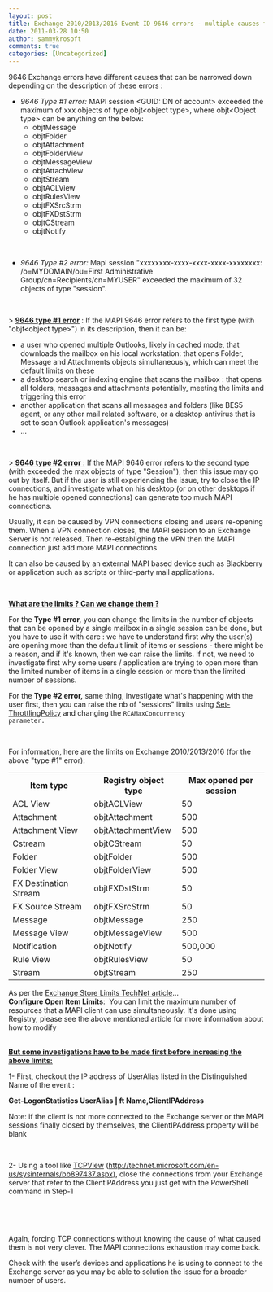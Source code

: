 ```yaml
---
layout: post
title: Exchange 2010/2013/2016 Event ID 9646 errors - multiple causes from network dropping to application scanning/downloading mails, attachments, folders too many times
date: 2011-03-28 10:50
author: sammykrosoft
comments: true
categories: [Uncategorized]
---
```

9646 Exchange errors have different causes that can be narrowed down depending on the description of these errors :
<ul>
 	<li><em>9646 Type #1 error:</em> MAPI session &lt;GUID: DN of account&gt; exceeded the maximum of xxx objects of type objt&lt;object type&gt;, where objt&lt;Object type&gt; can be anything on the below:
<ul>
 	<li>objtMessage</li>
 	<li>objtFolder</li>
 	<li>objtAttachment</li>
 	<li>objtFolderView</li>
 	<li>objtMessageView</li>
 	<li>objtAttachView</li>
 	<li>objtStream</li>
 	<li>objtACLView</li>
 	<li>objtRulesView</li>
 	<li>objtFXSrcStrm</li>
 	<li>objtFXDstStrm</li>
 	<li>objtCStream</li>
 	<li>objtNotify</li>
</ul>
</li>
</ul>
&nbsp;
<ul>
 	<li><span><em>9646 Type #2 error:</em> Mapi session "xxxxxxxx-xxxx-xxxx-xxxx-xxxxxxxx: /o=MYDOMAIN/ou=First Administrative Group/cn=Recipients/cn=MYUSER" exceeded the maximum of 32 objects of type "session".</span></li>
</ul>
&nbsp;

&gt; <strong><span style="text-decoration: underline">9646 type #1 error</span></strong> : If the MAPI 9646 error refers to the first type (with "objt&lt;object type&gt;") in its description, then it can be:
<ul>
 	<li>a user who opened multiple Outlooks, likely in cached mode, that downloads the mailbox on his local workstation: that opens Folder, Message and Attachments objects simultaneously, which can meet the default limits on these</li>
 	<li>a desktop search or indexing engine that scans the mailbox : that opens all folders, messages and attachments potentially, meeting the limits and triggering this error</li>
 	<li>another application that scans all messages and folders (like BES5 agent, or any other mail related software, or a desktop antivirus that is set to scan Outlook application's messages)</li>
 	<li>...</li>
</ul>
&nbsp;

&gt;<span style="text-decoration: underline"> <strong>9646 type #2 error</strong> :</span> If the MAPI 9646 error refers to the second type (with exceeded the max objects of type "Session"), then this issue may go out by itself. But if the user is still experiencing the issue, try to close the IP connections, and investigate what on his desktop (or on other desktops if he has multiple opened connections) can generate too much MAPI connections.

Usually, it can be caused by VPN connections closing and users re-opening them. When a VPN connection closes, the MAPI session to an Exchange Server is not released. Then re-establighing the VPN then the MAPI connection just add more MAPI connections

It can also be caused by an external MAPI based device such as Blackberry or application such as scripts or third-party mail applications.

&nbsp;

<span style="text-decoration: underline"><strong>What are the limits ? Can we change them ?</strong></span>

For the <strong>Type #1 error,</strong> you can change the limits in the number of objects that can be opened by a single mailbox in a single session can be done, but you have to use it with care : we have to understand first why the user(s) are opening more than the default limit of items or sessions - there might be a reason, and if it's known, then we can raise the limits. If not, we need to investigate first why some users / application are trying to open more than the limited number of items in a single session or more than the limited number of sessions.

For the <strong>Type #2 error,</strong> same thing, investigate what's happening with the user first, then you can raise the nb of "sessions" limits using <a href="https://technet.microsoft.com/en-us/library/dd298094(v=exchg.141).aspx">Set-ThrottlingPolicy</a> and changing the <code>RCAMaxConcurrency parameter.</code><span></span>

&nbsp;

For information, here are the limits on Exchange 2010/2013/2016 (for the above "type #1" error):
<table summary="table">
<tbody>
<tr>
<th colspan="1" scope="col">Item type</th>
<th colspan="1" scope="col">Registry object type</th>
<th colspan="1" scope="col">Max opened per session</th>
</tr>
<tr>
<td colspan="1">ACL View</td>
<td colspan="1">objtACLView</td>
<td colspan="1">50</td>
</tr>
<tr>
<td colspan="1">Attachment</td>
<td colspan="1">objtAttachment</td>
<td colspan="1">500</td>
</tr>
<tr>
<td colspan="1">Attachment View</td>
<td colspan="1">objtAttachmentView</td>
<td colspan="1">500</td>
</tr>
<tr>
<td colspan="1">Cstream</td>
<td colspan="1">objtCStream</td>
<td colspan="1">50</td>
</tr>
<tr>
<td colspan="1">Folder</td>
<td colspan="1">objtFolder</td>
<td colspan="1">500</td>
</tr>
<tr>
<td colspan="1">Folder View</td>
<td colspan="1">objtFolderView</td>
<td colspan="1">500</td>
</tr>
<tr>
<td colspan="1">FX Destination Stream</td>
<td colspan="1">objtFXDstStrm</td>
<td colspan="1">50</td>
</tr>
<tr>
<td colspan="1">FX Source Stream</td>
<td colspan="1">objtFXSrcStrm</td>
<td colspan="1">50</td>
</tr>
<tr>
<td colspan="1">Message</td>
<td colspan="1">objtMessage</td>
<td colspan="1">250</td>
</tr>
<tr>
<td colspan="1">Message View</td>
<td colspan="1">objtMessageView</td>
<td colspan="1">500</td>
</tr>
<tr>
<td colspan="1">Notification</td>
<td colspan="1">objtNotify</td>
<td colspan="1">500,000</td>
</tr>
<tr>
<td colspan="1">Rule View</td>
<td colspan="1">objtRulesView</td>
<td colspan="1">50</td>
</tr>
<tr>
<td colspan="1">Stream</td>
<td colspan="1">objtStream</td>
<td colspan="1">250</td>
</tr>
</tbody>
</table>
As per the <a href="https://technet.microsoft.com/en-us/library/ff477612(v=exchg.141).aspx">Exchange Store Limits TechNet article</a>...
<div><a class="LW_CollapsibleArea_TitleAhref" title="Collapse"><span class="LW_CollapsibleArea_Title"><strong>Configure Open Item Limits</strong>:  </span></a>You can limit the maximum number of resources that a MAPI client can use simultaneously. It's done using Registry, please see the above mentioned article for more information about how to modify</div>
&nbsp;

<span style="text-decoration: underline"><strong>But some investigations have to be made first before increasing the above limits:</strong></span>

1- First, checkout the IP address of UserAlias listed in the Distinguished Name of the event :

<strong>Get-LogonStatistics UserAlias | ft Name,ClientIPAddress</strong>

Note: if the client is not more connected to the Exchange server or the MAPI sessions finally closed by themselves, the ClientIPAddress property will be blank

&nbsp;

2- Using a tool like <a target="_blank" href="http://technet.microsoft.com/en-us/sysinternals/bb897437.aspx" rel="noopener">TCPView</a> (<a href="http://technet.microsoft.com/en-us/sysinternals/bb897437.aspx" title="http://technet.microsoft.com/en-us/sysinternals/bb897437.aspx">http://technet.microsoft.com/en-us/sysinternals/bb897437.aspx</a>), close the connections from your Exchange server that refer to the ClientIPAddress you just get with the PowerShell command in Step-1

&nbsp;

&nbsp;

Again, forcing TCP connections without knowing the cause of what caused them is not very clever. The MAPI connections exhaustion may come back.

Check with the user’s devices and applications he is using to connect to the Exchange server as you may be able to solution the issue for a broader number of users.
